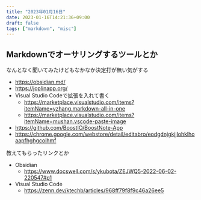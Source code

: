 ```yaml
---
title: "2023年01月16日"
date: 2023-01-16T14:21:36+09:00
draft: false
tags: ["markdown", "misc"]
---
```


## Markdownでオーサリングするツールとか

なんとなく聞いてみたけどもなかなか決定打が無い気がする

* <https://obsidian.md/>
* <https://joplinapp.org/>
* Visual Studio Codeで拡張を入れて書く
  * <https://marketplace.visualstudio.com/items?itemName=yzhang.markdown-all-in-one>
  * <https://marketplace.visualstudio.com/items?itemName=mushan.vscode-paste-image>
* <https://github.com/BoostIO/BoostNote-App>
* <https://chrome.google.com/webstore/detail/editabro/eodgdnjgkjjlohklhoaapfhghgcoihmf>

教えてもらったリンクとか

* Obsidian
  * <https://www.docswell.com/s/ykubota/ZEJWQ5-2022-06-02-220547#p1>
* Visual Studio Code
  * <https://zenn.dev/ktechb/articles/968ff79f8f9c46a26ee5>
